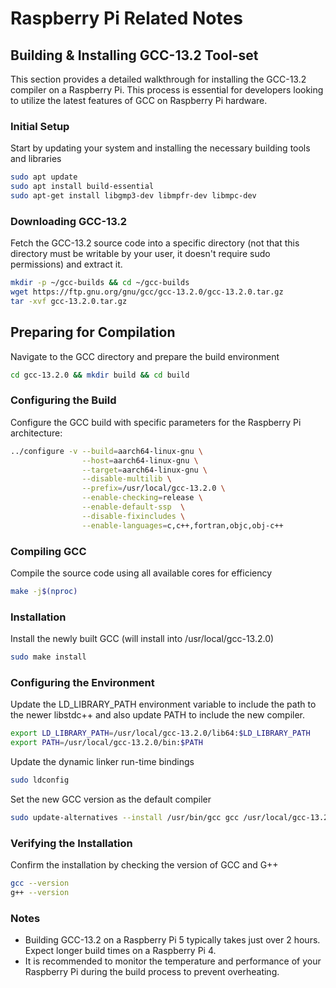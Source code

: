 # Raspberry Pi Related Notes

## Building & Installing GCC-13.2 Tool-set

This section provides a detailed walkthrough for installing the GCC-13.2 compiler on a Raspberry Pi. This process is essential for developers looking to utilize the latest features of GCC on Raspberry Pi hardware.

### Initial Setup

Start by updating your system and installing the necessary building tools and libraries

```sh
sudo apt update
sudo apt install build-essential
sudo apt-get install libgmp3-dev libmpfr-dev libmpc-dev
```

### Downloading GCC-13.2

Fetch the GCC-13.2 source code into a specific directory (not that this directory must be writable by your user, it doesn't require sudo permissions) and extract it.

```sh
mkdir -p ~/gcc-builds && cd ~/gcc-builds
wget https://ftp.gnu.org/gnu/gcc/gcc-13.2.0/gcc-13.2.0.tar.gz
tar -xvf gcc-13.2.0.tar.gz
```

## Preparing for Compilation

Navigate to the GCC directory and prepare the build environment

```sh
cd gcc-13.2.0 && mkdir build && cd build
```

### Configuring the Build

Configure the GCC build with specific parameters for the Raspberry Pi architecture:

```sh
../configure -v --build=aarch64-linux-gnu \
				--host=aarch64-linux-gnu \
				--target=aarch64-linux-gnu \
				--disable-multilib \
				--prefix=/usr/local/gcc-13.2.0 \
				--enable-checking=release \
				--enable-default-ssp  \
				--disable-fixincludes \
				--enable-languages=c,c++,fortran,objc,obj-c++
```

### Compiling GCC

Compile the source code using all available cores for efficiency

```sh
make -j$(nproc)
```

### Installation

Install the newly built GCC (will install into /usr/local/gcc-13.2.0)

```sh
sudo make install 
```

### Configuring the Environment

Update the LD_LIBRARY_PATH environment variable to include the path to the newer libstdc++ and also update PATH to include the new compiler.

```sh
export LD_LIBRARY_PATH=/usr/local/gcc-13.2.0/lib64:$LD_LIBRARY_PATH
export PATH=/usr/local/gcc-13.2.0/bin:$PATH
```

Update the dynamic linker run-time bindings

```sh
sudo ldconfig
```

Set the new GCC version as the default compiler

```sh
sudo update-alternatives --install /usr/bin/gcc gcc /usr/local/gcc-13.2.0/bin/gcc 60 --slave /usr/bin/g++ g++ /usr/local/gcc-13.2.0/bin/g++
```

### Verifying the Installation

Confirm the installation by checking the version of GCC and G++

```sh
gcc --version
g++ --version
```

### Notes

- Building GCC-13.2 on a Raspberry Pi 5 typically takes just over 2 hours. Expect longer build times on a Raspberry Pi 4.
- It is recommended to monitor the temperature and performance of your Raspberry Pi during the build process to prevent overheating.
